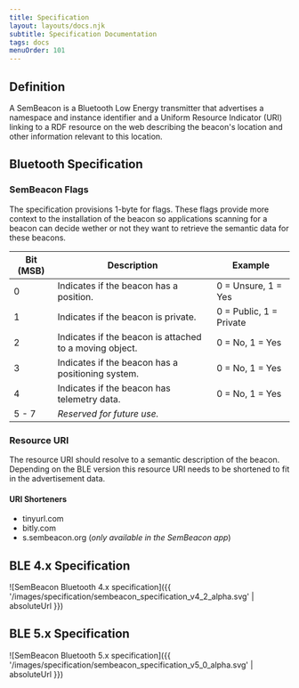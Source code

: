 ```yaml
---
title: Specification
layout: layouts/docs.njk
subtitle: Specification Documentation
tags: docs
menuOrder: 101
---
```

## Definition
A SemBeacon is a Bluetooth Low Energy transmitter that advertises a namespace and instance identifier and
a Uniform Resource Indicator (URI) linking to a RDF resource on the web describing the beacon's location and
other information relevant to this location.

## Bluetooth Specification

### SemBeacon Flags
The specification provisions 1-byte for flags. These flags provide more context to the installation of the beacon
so applications scanning for a beacon can decide wether or not they want to retrieve the semantic data for these beacons.

| **Bit (MSB)**  | **Description** | **Example** |
|---|---|---|
| 0 | Indicates if the beacon has a position. | 0 = Unsure, 1 = Yes |
| 1 | Indicates if the beacon is private. | 0 = Public, 1 = Private |
| 2 | Indicates if the beacon is attached to a moving object. | 0 = No, 1 = Yes |
| 3 | Indicates if the beacon has a positioning system. | 0 = No, 1 = Yes |
| 4 | Indicates if the beacon has telemetry data. | 0 = No, 1 = Yes |
| 5 - 7 | *Reserved for future use.* ||

### Resource URI
The resource URI should resolve to a semantic description of the beacon. Depending on the BLE version this resource URI
needs to be shortened to fit in the advertisement data.

#### URI Shorteners
- tinyurl.com
- bitly.com
- s.sembeacon.org (*only available in the SemBeacon app*)

## BLE 4.x Specification
![SemBeacon Bluetooth 4.x specification]({{ '/images/specification/sembeacon_specification_v4_2_alpha.svg' | absoluteUrl }})

## BLE 5.x Specification
![SemBeacon Bluetooth 5.x specification]({{ '/images/specification/sembeacon_specification_v5_0_alpha.svg' | absoluteUrl }})